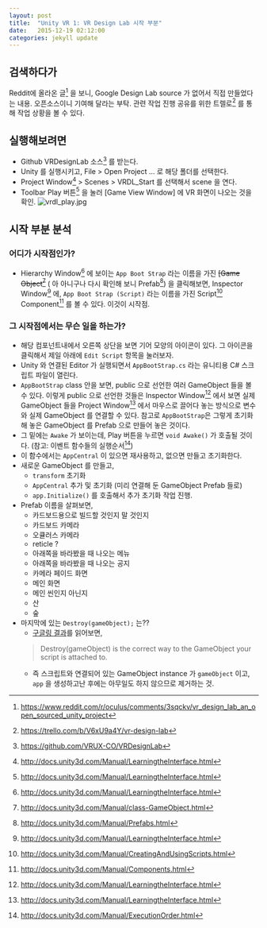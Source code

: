 ```yaml
---
layout: post
title:  "Unity VR 1: VR Design Lab 시작 부분"
date:   2015-12-19 02:12:00
categories: jekyll update
---
```

## 검색하다가

Reddit에 올라온 글[^1] 을 보니, Google Design Lab source 가 없어서 직접 만들었다는 내용.
오픈소스이니 기여해 달라는 부탁. 관련 작업 진행 공유를 위한 트렐로[^2] 를 통해 작업 상황을 볼 수 있다.

## 실행해보려면

* Github VRDesignLab 소스[^3] 를 받는다.
* Unity 를 실행시키고, File > Open Project … 로 해당 폴더를 선택한다.
* Project Window[^4] > Scenes > VRDL_Start 를 선택해서 scene 을 연다.
* Toolbar Play 버튼[^4] 을 눌러 [Game View Window] 에 VR 화면이 나오는 것을 확인.
![vrdl_play.jpg]({{site.url}}/assets/vrdl_play.jpg)

## 시작 부분 분석

### 어디가 시작점인가?

* Hierarchy Window[^4] 에 보이는 `App Boot Strap` 라는 이름을 가진 ~~[Game Object[^5]~~ ( 아 아니구나 다시 확인해 보니 Prefab[^8]) 을 클릭해보면,  Inspector Window[^4] 에, `App Boot Strap (Script)` 라는 이름을 가진 Script[^6] Component[^7] 를 볼 수 있다. 이것이 시작점.

### 그 시작점에서는 무슨 일을 하는가?

* 해당 컴포넌트내에서 오른쪽 상단을 보면 기어 모양의 아이콘이 있다. 그 아이콘을 클릭해서 제일 아래에 `Edit Script` 항목을 눌러보자.
* Unity 와 연결된 Editor 가 실행되면서 `AppBootStrap.cs` 라는 유니티용 C# 스크립트 파일이 열린다.
* `AppBootStrap` class 안을 보면, public 으로 선언한 여러 GameObject 들을 볼 수 있다. 이렇게 public 으로 선언한 것들은 Inspector Window[^4] 에서 보면 실제 GameObject 들을 Project Window[^4] 에서 마우스로 끌어다 놓는 방식으로 변수와 실제 GameObject 를 연결할 수 있다. 참고로 `AppBootStrap`은  그렇게 초기화 해 놓은 GameObject 를 Prefab 으로 만들어 놓은 것이다.
* 그 밑에는 `Awake` 가 보이는데, Play 버튼을 누르면 `void Awake()` 가 호출될 것이다. (참고: 이벤트 함수들의 실행순서[^9])
* 이 함수에서는 `AppCentral` 이 있으면 재사용하고, 없으면 만들고 초기화한다.
* 새로운 GameObject 를 만들고,
	* `transform` 초기화
	* `AppCentral` 추가 및 초기화 (미리 연결해 둔 GameObject Prefab 들로)
	* `app.Initialize()` 를 호출해서 추가 초기화 작업 진행.
* Prefab 이름을 살펴보면,
	* 카드보드용으로 빌드할 것인지 말 것인지
	* 카드보드 카메라
	* 오큘러스 카메라
	* reticle ?
	* 아래쪽을 바라봤을 때 나오는 메뉴
	* 아래쪽을 바라봤을 때 나오는 공지
	* 카메라 페이드 화면
	* 메인 화면
	* 메인 씬인지 아닌지
	* 산
	* 숲
* 마지막에 있는 `Destroy(gameObject);` 는??
	* [구글링 결과](http://answers.unity3d.com/questions/39872/destroy-the-current-gameobject.html)를 읽어보면,
	> Destroy(gameObject) is the correct way to the GameObject your script is attached to.
	* 즉 스크립트와 연결되어 있는 GameObject instance 가 `gameObject` 이고, `app` 을 생성하고난 후에는 아무일도 하지 않으므로 제거하는 것.


[^1]: https://www.reddit.com/r/oculus/comments/3sqckv/vr_design_lab_an_open_sourced_unity_project
[^2]: https://trello.com/b/V6xU9a4Y/vr-design-lab
[^3]: https://github.com/VRUX-CO/VRDesignLab
[^4]: http://docs.unity3d.com/Manual/LearningtheInterface.html
[^5]: http://docs.unity3d.com/Manual/class-GameObject.html
[^6]: http://docs.unity3d.com/Manual/CreatingAndUsingScripts.html
[^7]: http://docs.unity3d.com/Manual/Components.html
[^8]: http://docs.unity3d.com/Manual/Prefabs.html
[^9]: http://docs.unity3d.com/Manual/ExecutionOrder.html
